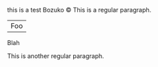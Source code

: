 this is a test
Bozuko &copy;
This is a regular paragraph.

<table>
    <tr>
        <td>Foo</td>
    </tr>
</table>

Blah

This is another regular paragraph.